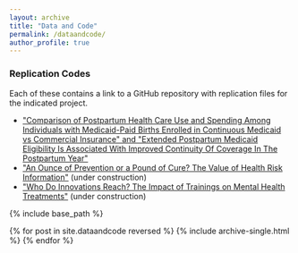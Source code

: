 ```yaml
---
layout: archive
title: "Data and Code"
permalink: /dataandcode/
author_profile: true
---
```


### Replication Codes
Each of these contains a link to a GitHub repository with replication files for the indicated project. 

* ["Comparison of Postpartum Health Care Use and Spending Among Individuals with Medicaid-Paid Births Enrolled in Continuous Medicaid vs Commercial Insurance" and "Extended Postpartum Medicaid Eligibility Is Associated With Improved Continuity Of Coverage In The Postpartum Year"](https://github.com/alex-hoagland/ColoradoMedicaidProjects)
* ["An Ounce of Prevention or a Pound of Cure? The Value of Health Risk Information"](https://github.com/alex-hoagland/Caretaking_StructuralModel) (under construction)
* ["Who Do Innovations Reach? The Impact of Trainings on Mental Health Treatments"](https://github.com/alex-hoagland/innovations-mental-health) (under construction)

{% include base_path %}

{% for post in site.dataandcode reversed %}
  {% include archive-single.html %}
{% endfor %}
